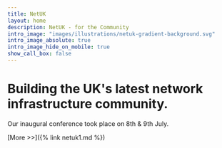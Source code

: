 ```yaml
---
title: NetUK
layout: home
description: NetUK - for the Community
intro_image: "images/illustrations/netuk-gradient-background.svg"
intro_image_absolute: true
intro_image_hide_on_mobile: true
show_call_box: false
---
```


# Building the UK's latest network infrastructure community.

Our inaugural conference took place on 8th & 9th July.

[More >>]({% link netuk1.md %})